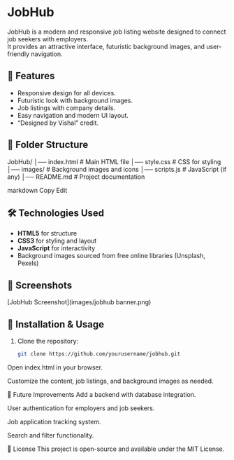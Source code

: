 # JobHub

JobHub is a modern and responsive job listing website designed to connect job seekers with employers.  
It provides an attractive interface, futuristic background images, and user-friendly navigation.

## 🚀 Features
- Responsive design for all devices.
- Futuristic look with background images.
- Job listings with company details.
- Easy navigation and modern UI layout.
- “Designed by Vishal” credit.

## 📂 Folder Structure
JobHub/
│── index.html # Main HTML file
│── style.css # CSS for styling
│── images/ # Background images and icons
│── scripts.js # JavaScript (if any)
│── README.md # Project documentation

markdown
Copy
Edit

## 🛠️ Technologies Used
- **HTML5** for structure
- **CSS3** for styling and layout
- **JavaScript** for interactivity
- Background images sourced from free online libraries (Unsplash, Pexels)

## 📸 Screenshots

[JobHub Screenshot](images/jobhub banner.png)

## 📜 Installation & Usage
1. Clone the repository:
   ```bash
   git clone https://github.com/yourusername/jobhub.git
Open index.html in your browser.

Customize the content, job listings, and background images as needed.

📌 Future Improvements
Add a backend with database integration.

User authentication for employers and job seekers.

Job application tracking system.

Search and filter functionality.

📄 License
This project is open-source and available under the MIT License.

